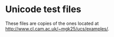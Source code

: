 # Unicode test files

These files are copies of the ones located at
http://www.cl.cam.ac.uk/~mgk25/ucs/examples/.
